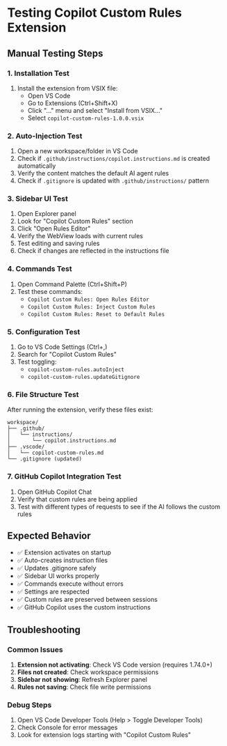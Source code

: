# Testing Copilot Custom Rules Extension

## Manual Testing Steps

### 1. Installation Test
1. Install the extension from VSIX file:
   - Open VS Code
   - Go to Extensions (Ctrl+Shift+X)
   - Click "..." menu and select "Install from VSIX..."
   - Select `copilot-custom-rules-1.0.0.vsix`

### 2. Auto-Injection Test
1. Open a new workspace/folder in VS Code
2. Check if `.github/instructions/copilot.instructions.md` is created automatically
3. Verify the content matches the default AI agent rules
4. Check if `.gitignore` is updated with `.github/instructions/` pattern

### 3. Sidebar UI Test
1. Open Explorer panel
2. Look for "Copilot Custom Rules" section
3. Click "Open Rules Editor"
4. Verify the WebView loads with current rules
5. Test editing and saving rules
6. Check if changes are reflected in the instructions file

### 4. Commands Test
1. Open Command Palette (Ctrl+Shift+P)
2. Test these commands:
   - `Copilot Custom Rules: Open Rules Editor`
   - `Copilot Custom Rules: Inject Custom Rules`
   - `Copilot Custom Rules: Reset to Default Rules`

### 5. Configuration Test
1. Go to VS Code Settings (Ctrl+,)
2. Search for "Copilot Custom Rules"
3. Test toggling:
   - `copilot-custom-rules.autoInject`
   - `copilot-custom-rules.updateGitignore`

### 6. File Structure Test
After running the extension, verify these files exist:
```
workspace/
├── .github/
│   └── instructions/
│       └── copilot.instructions.md
├── .vscode/
│   └── copilot-custom-rules.md
└── .gitignore (updated)
```

### 7. GitHub Copilot Integration Test
1. Open GitHub Copilot Chat
2. Verify that custom rules are being applied
3. Test with different types of requests to see if the AI follows the custom rules

## Expected Behavior

- ✅ Extension activates on startup
- ✅ Auto-creates instruction files
- ✅ Updates .gitignore safely
- ✅ Sidebar UI works properly
- ✅ Commands execute without errors
- ✅ Settings are respected
- ✅ Custom rules are preserved between sessions
- ✅ GitHub Copilot uses the custom instructions

## Troubleshooting

### Common Issues
1. **Extension not activating**: Check VS Code version (requires 1.74.0+)
2. **Files not created**: Check workspace permissions
3. **Sidebar not showing**: Refresh Explorer panel
4. **Rules not saving**: Check file write permissions

### Debug Steps
1. Open VS Code Developer Tools (Help > Toggle Developer Tools)
2. Check Console for error messages
3. Look for extension logs starting with "Copilot Custom Rules"
